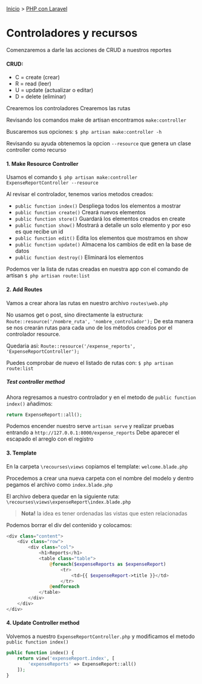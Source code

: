 [Inicio](../../) > [PHP con Laravel](./)

# Controladores y recursos

Comenzaremos a darle las acciones de CRUD a nuestros reportes

#### CRUD:
- C = create (crear)
- R = read (leer)
- U = update (actualizar o editar)
- D = delete (eliminar)

Crearemos los controladores
Crearemos las rutas

Revisando los comandos make de artisan encontramos
`make:controller`

Buscaremos sus opciones:
`$ php artisan make:controller -h`

Revisando su ayuda obtenemos la opcion
`--resource`
que genera un clase controller como recurso

#### 1. Make Resource Controller
Usamos el comando
`$ php artisan make:controller ExpenseReportController --resource`

Al revisar el controlador, tenemos varios metodos creados:
-	`public function index()` Despliega todos los elementos a mostrar
-	`public function create()` Creará nuevos elementos
-	`public function store()` Guardará los elementos creados en create
-	`public function show()` Mostrará a detalle un solo elemento y por eso es que recibe un id
-	`public function edit()` Edita los elementos que mostramos en show
-	`public function update()` Almacena los cambios de edit en la base de datos
-	`public function destroy()` Eliminará los elementos

Podemos ver la lista de rutas creadas en nuestra app con el comando de artisan
`$ php artisan route:list`

#### 2. Add Routes
Vamos a crear ahora las rutas en nuestro archivo `routes\web.php`

No usamos get o post, sino directamente la estructura:
`Route::resource('/nombre_ruta', 'nombre_controlador');`
De esta manera se nos crearán rutas para cada uno de los métodos creados por el controlador resource.

Quedaria asi:
`Route::resource('/expense_reports', 'ExpenseReportController');`

Puedes comprobar de nuevo el listado de rutas con:
`$ php artisan route:list`

##### Test controller method
Ahora regresamos a nuestro controlador y en el metodo de `public function index()`
añadimos:
```php
return ExpenseReport::all();
```

Podemos encender nuestro serve `artisan serve` y realizar pruebas entrando a
`http://127.0.0.1:8000/expense_reports`
Debe aparecer el escapado el arreglo con el registro

#### 3. Template
En la carpeta `\recourses\views`
copiamos el template:
`welcome.blade.php`

Procedemos a crear una nueva carpeta con el nombre del modelo y dentro
pegamos el archivo como `index.blade.php`

El archivo debera quedar en la siguiente ruta:
`\recourses\views\expenseReport\index.blade.php`

> **Nota!** la idea es tener ordenadas las vistas que esten relacionadas

Podemos borrar el div del contenido y colocamos:
```php
<div class="content">
	<div class="row">
		<div class="col">
			<h1>Reports</h1>
			<table class="table">
				@foreach($expenseReports as $expenseReport)
					<tr>
						<td>{{ $expenseReport->title }}</td>
					</tr>
				@endforeach
			</table>
		</div>
	</div>
</div>
```
#### 4. Update Controller method
Volvemos a nuestro `ExpenseReportController.php`
y modificamos el metodo `public function index()`
```php
public function index() {
	return view('expenseReport.index', [
		'expenseReports' => ExpenseReport::all()
	]);
}
```
